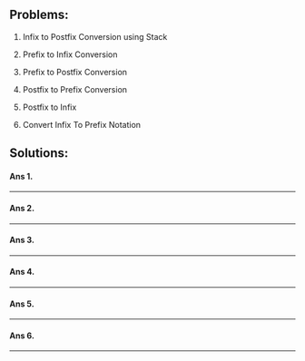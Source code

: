 ## Problems:

1. Infix to Postfix Conversion using Stack

2. Prefix to Infix Conversion

3. Prefix to Postfix Conversion

4. Postfix to Prefix Conversion

5. Postfix to Infix

6. Convert Infix To Prefix Notation


## Solutions:

#### Ans 1.
__________________

#### Ans 2.
____________________________
#### Ans 3.
________________________________
#### Ans 4.

________________________________
#### Ans 5.

________________________________
#### Ans 6.

________________________________

